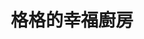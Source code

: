 ---
title: "格格的幸福廚房"
description: "格格的幸福廚房"
layout: shop
keywords:
  - 美食競賽
  - 台灣美食
  - 美食精選
datePublished: "2025-06-30"
dateModified: "2025-07-04"
city: "台北市"
district: "大安區"
address: "台北市大安區建國南路一段160號2樓"
phone: "0226436306"
geo: "25.04114358656872, 121.53688398031335"
google_map: "https://maps.app.goo.gl/vgkzfJpqDrDH832fA"
footinder: "https://footinder.com.tw/%e5%8f%b0%e5%8c%97%e5%b8%82%e5%a4%a7%e5%ae%89%e5%8d%80/362140/"
official: "https://www.facebook.com/culinaryarts2017/"
award:
  - name: "500盤"
    year: "2024"
    entries:
      - dishes:
          - "韭菜盒"

---